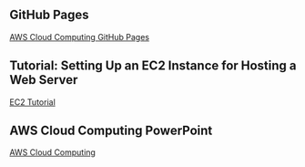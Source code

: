 ## GitHub Pages

[AWS Cloud Computing GitHub Pages](https://nickpaterson.github.io/EC2-Tutorial/)

## Tutorial: Setting Up an EC2 Instance for Hosting a Web Server

[EC2 Tutorial](EC2-Tutorial.md)

## AWS Cloud Computing PowerPoint 

[AWS Cloud Computing](AWS-Cloud-Computing-PowerPoint.md)
